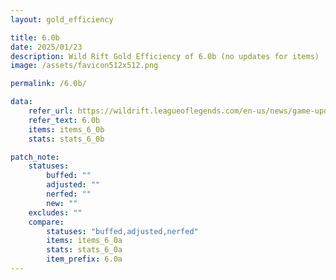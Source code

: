 ```yaml
---
layout: gold_efficiency

title: 6.0b
date: 2025/01/23
description: Wild Rift Gold Efficiency of 6.0b (no updates for items)
image: /assets/favicon512x512.png

permalink: /6.0b/

data:
    refer_url: https://wildrift.leagueoflegends.com/en-us/news/game-updates/wild-rift-patch-notes-6-0b/
    refer_text: 6.0b
    items: items_6_0b
    stats: stats_6_0b

patch_note:
    statuses:
        buffed: ""
        adjusted: ""
        nerfed: ""
        new: ""
    excludes: ""
    compare:
        statuses: "buffed,adjusted,nerfed"
        items: items_6_0a
        stats: stats_6_0a
        item_prefix: 6.0a
---
```

